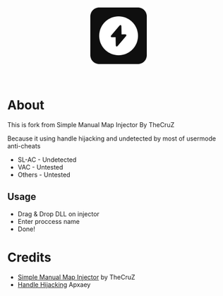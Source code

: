 <br/>
<p align="center">
  <a href="https://github.com/SandFoxy/Handle-Hijacking-Injector">
    <img src="logo.png" alt="HydroGen" width="128" height="128">
  </a>
  <br>
  <br>
  <br>
</p>

# About

This is fork from Simple Manual Map Injector By TheCruZ

Because it using handle hijacking and undetected by most of usermode anti-cheats

* SL-AC - Undetected
* VAC - Untested
* Others - Untested

## Usage
* Drag & Drop DLL on injector
* Enter proccess name
* Done!


# Credits

* [Simple Manual Map Injector](https://github.com/TheCruZ/Simple-Manual-Map-Injector) by TheCruZ
* [Handle Hijacking](https://github.com/Apxaey/Handle-Hijacking-Anti-Cheat-Bypass) Apxaey

